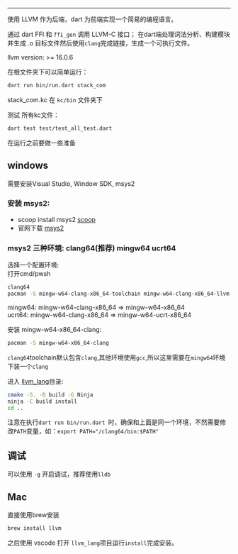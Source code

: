 ***


使用 LLVM 作为后端，dart 为前端实现一个简易的编程语言。

通过 dart FFI 和 `ffi_gen` 调用 LLVM-C 接口；
在dart端处理词法分析、构建模块并生成 .o 目标文件然后使用`clang`完成链接，生成一个可执行文件。

llvm version: >= 16.0.6

在根文件夹下可以简单运行：
```sh
dart run bin/run.dart stack_com
```
stack_com.kc 在 `kc/bin` 文件夹下

测试 所有kc文件：

```sh
dart test test/test_all_test.dart 
```

在运行之前要做一些准备

## windows
需要安装Visual Studio, Window SDK, msys2

### 安装 msys2:
 - scoop install msys2 [scoop](https://scoop.sh/)
 - 官网下载 [msys2](https://www.msys2.org/)

### msys2 三种环境: clang64(推荐) mingw64 ucrt64

选择一个配置环境:  
打开cmd/pwsh
```sh
clang64
pacman -S mingw-w64-clang-x86_64-toolchain mingw-w64-clang-x86_64-llvm mingw-w64-clang-x86_64-lldb mingw-w64-clang-x86_64-cmake mingw-w64-clang-x86_64-ninja mingw-w64-clang-x86_64-zstd mingw-w64-clang-x86_64-zlib
```
mingw64: mingw-w64-clang-x86_64 => mingw-w64-x86_64  
ucrt64: mingw-w64-clang-x86_64 => mingw-w64-ucrt-x86_64

安装 mingw-w64-x86_64-clang:
```sh
pacman -S mingw-w64-x86_64-clang
```
`clang64`toolchain默认包含`clang`,其他环境使用`gcc`,所以这里需要在`mingw64`环境下装一个`clang`

进入 [llvm_lang](./llvm_lang/)目录:
```sh
cmake -S. -B build -G Ninja
ninja -C build install
cd ..
```
注意在执行`dart run bin/run.dart `时，确保和上面是同一个环境，不然需要修改`PATH`变量，如：`export PATH="/clang64/bin:$PATH"`

## 调试
可以使用 `-g` 开启调试，推荐使用`lldb`

## Mac

直接使用brew安装
```zsh
brew install llvm
```
之后使用 vscode 打开 `llvm_lang`项目运行`install`完成安装。


